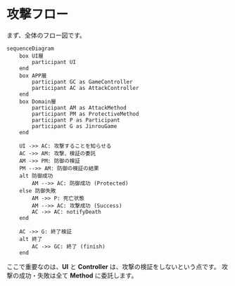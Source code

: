 # 攻撃フロー

まず、全体のフロー図です。

```mermaid
sequenceDiagram
    box UI層
        participant UI
    end
    box APP層
        participant GC as GameController
        participant AC as AttackController
    end
    box Domain層
        participant AM as AttackMethod
        participant PM as ProtectiveMethod
        participant P as Participant
        participant G as JinrouGame
    end

    UI ->> AC: 攻撃することを知らせる
    AC ->> AM: 攻撃、検証の委託
    AM ->> PM: 防御の検証
    PM -->> AM: 防御の検証の結果
    alt 防御成功
        AM -->> AC: 防御成功 (Protected)
    else 防御失敗
        AM ->> P: 死亡状態
        AM -->> AC: 攻撃成功 (Success)
        AC ->> AC: notifyDeath
    end
    
    AC ->> G: 終了検証
    alt 終了
        AC ->> GC: 終了 (finish)
    end
```

ここで重要なのは、**UI** と **Controller** は、攻撃の検証をしないという点です。
攻撃の成功・失敗は全て **Method** に委託します。